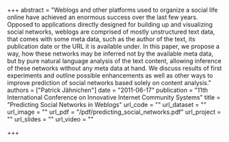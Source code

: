 +++
abstract = "Weblogs and other platforms used to organize a social life online have achieved an enormous success over the last few years. Opposed to applications directly designed for building up and visualizing social networks, weblogs are comprised of mostly unstructured text data, that comes with some meta data, such as the author of the text, its publication date or the URL it is available under. In this paper, we propose a way, how these networks may be inferred not by the available meta data, but by pure natural language analysis of the text content, allowing inference of these networks without any meta data at hand. We discuss results of first experiments and outline possible enhancements as well as other ways to improve prediction of social networks based solely on content analysis."
authors = ["Patrick Jähnichen"]
date = "2011-06-17"
publication = "11th International Conference on Innovative Internet Community Systems"
title = "Predicting Social Networks in Weblogs"
url_code = ""
url_dataset = ""
url_image = ""
url_pdf = "/pdf/predicting_social_networks.pdf"
url_project = ""
url_slides = ""
url_video = ""

+++


